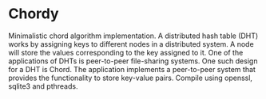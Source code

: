 # Chordy
Minimalistic chord algorithm implementation.
A distributed hash table (DHT) works by assigning keys to different nodes in a distributed system. A node will store the values corresponding to the key assigned to it. One of the applications of DHTs is peer-to-peer file-sharing systems. One such design for a DHT is Chord. The application implements a peer-to-peer system that provides the functionality to store key-value pairs.
Compile using openssl, sqlite3 and pthreads.



